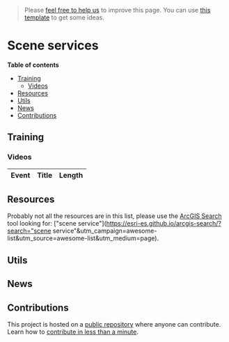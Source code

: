 > Please [feel free to help us](#contributions) to improve this page. You can use [this template](https://github.com/esri-es/awesome-arcgis/blob/master/RESOURCE_PAGE_TEMPLATE.md) to get some ideas.

# Scene services
<!-- START doctoc generated TOC please keep comment here to allow auto update -->
<!-- DON'T EDIT THIS SECTION, INSTEAD RE-RUN doctoc TO UPDATE -->
**Table of contents**

- [Training](#training)
  - [Videos](#videos)
- [Resources](#resources)
- [Utils](#utils)
- [News](#news)
- [Contributions](#contributions)

<!-- END doctoc generated TOC please keep comment here to allow auto update -->

## Training

### Videos

|Event|Title|Length|
|---|---|---|


## Resources
Probably not all the resources are in this list, please use the [ArcGIS Search](https://esri-es.github.io/arcgis-search/) tool looking for: ["scene service"](https://esri-es.github.io/arcgis-search/?search="scene service"&utm_campaign=awesome-list&utm_source=awesome-list&utm_medium=page).

## Utils



## News




## Contributions

This project is hosted on a [public repository](https://github.com/hhkaos/awesome-arcgis) where anyone can contribute. Learn how to [contribute in less than a minute](https://github.com/hhkaos/awesome-arcgis/blob/master/CONTRIBUTING.md#contributions).
